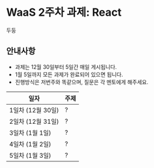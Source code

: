 # WaaS 2주차 과제: React

두둥

## 안내사항

- 과제는 12월 30일부터 5일간 매일 게시됩니다.
- 1월 5일까지 모든 과제가 완료되어 있으면 됩니다.
- 진행방식은 저번주와 똑같으며, 질문은 각 멘토에게 해주세요.

|일자|주제|
|--|--|
|1일차 (12월 30일)|?|
|2일차 (12월 31일)|?|
|3일차 (1월 1일)|?|
|4일차 (1월 2일)|?|
|5일차 (1월 3일)|?|